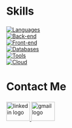 ###

<h1 align="left">Skills</h1>

###
[![Languages](https://skillicons.dev/icons?i=java,spring,hibernate,kafka&theme=dark)](https://skillicons.dev)
<br />
[![Back-end](https://skillicons.dev/icons?i=typescript,nodejs,nest,sequelize&theme=dark)](https://skillicons.dev)
<br />
[![Front-end](https://skillicons.dev/icons?i=react,html,css&theme=dark)](https://skillicons.dev)
<br />
[![Databases](https://skillicons.dev/icons?i=mysql,postgres,mongodb,firebase&theme=dark)](https://skillicons.dev)
<br />
[![Tools](https://skillicons.dev/icons?i=git,docker,kubernetes&theme=dark)](https://skillicons.dev)
<br />
[![Cloud](https://skillicons.dev/icons?i=aws&theme=dark)](https://skillicons.dev)


###
<h1 align="left">Contact Me</h1>

###
<div align="left">
  <a href="https://www.linkedin.com/in/rafaelmoraes03/" target="_blank">
    <img src="https://raw.githubusercontent.com/maurodesouza/profile-readme-generator/master/src/assets/icons/social/linkedin/default.svg" width="62" height="50" alt="linkedin logo"  />
  </a>
  <a href="mailto:rafaelsm003@gmail.com" target="_blank">
    <img src="https://raw.githubusercontent.com/maurodesouza/profile-readme-generator/master/src/assets/icons/social/gmail/default.svg" width="62" height="50" alt="gmail logo"  />
  </a>
</div>

###



